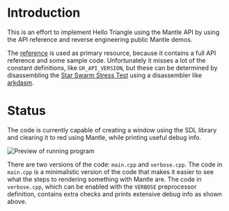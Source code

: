 Introduction
============

This is an effort to implement Hello Triangle using the Mantle API by using the
API reference and reverse engineering public Mantle demos.

The [reference](http://www.amd.com/Documents/Mantle-Programming-Guide-and-API-Reference.pdf)
is used as primary resource, because it contains a full API reference and some
sample code. Unfortunately it misses a lot of the constant definitions, like
`GR_API_VERSION`, but these can be determined by disassembling the [Star Swarm Stress Test](http://store.steampowered.com/app/267130/) using a disassembler like [arkdasm](http://www.arkdasm.com/).

Status
======

The code is currently capable of creating a window using the SDL library and
clearing it to red using Mantle, while printing useful debug info.

![Preview of running program](http://i.imgur.com/sx12ubq.png)

There are two versions of the code: `main.cpp` and `verbose.cpp`. The code in
`main.cpp` is a minimalistic version of the code that makes it easier to see
what the steps to rendering something with Mantle are. The code in
`verbose.cpp`, which can be enabled with the `VERBOSE` preprocessor definition,
contains extra checks and prints extensive debug info as shown above.